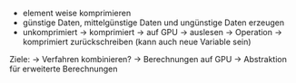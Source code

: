 - element weise komprimieren
- günstige Daten, mittelgünstige Daten und ungünstige Daten erzeugen
- unkomprimiert -> komprimiert -> auf GPU -> auslesen -> Operation -> komprimiert zurückschreiben (kann auch neue Variable sein)

Ziele:
-> Verfahren kombinieren?
-> Berechnungen auf GPU
-> Abstraktion für erweiterte Berechnungen
